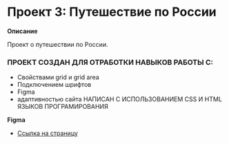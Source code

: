 # Проект 3: Путешествие по России


**Описание**

 Проект о путешествии по России.

### ПРОЕКТ СОЗДАН ДЛЯ ОТРАБОТКИ НАВЫКОВ РАБОТЫ С:
* Свойствами grid и grid area
* Подключением шрифтов
* Figma
* адаптивностью сайта
НАПИСАН С ИСПОЛЬЗОВАНИЕМ CSS И HTML ЯЗЫКОВ ПРОГРАМИРОВАНИЯ

**Figma**

* [Ссылка на страницу]( https://evgeniabazelan.github.io/russian-travel/)

